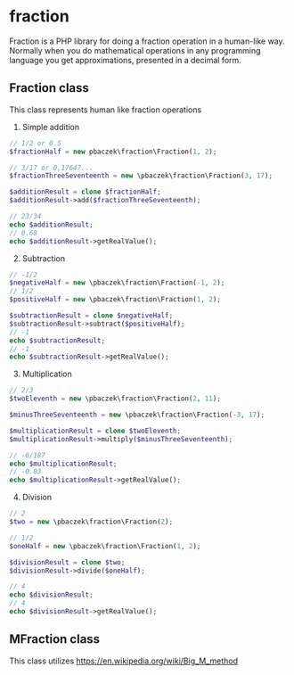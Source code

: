 # fraction
Fraction is a PHP library for doing a fraction operation in a
human-like way. Normally when you do mathematical operations in
any programming language you get approximations, presented in a decimal form.

## Fraction class
This class represents human like fraction operations
1. Simple addition
```php
// 1/2 or 0.5
$fractionHalf = new pbaczek\fraction\Fraction(1, 2);

// 3/17 or 0,17647...
$fractionThreeSeventeenth = new \pbaczek\fraction\Fraction(3, 17);

$additionResult = clone $fractionHalf;
$additionResult->add($fractionThreeSeventeenth);

// 23/34
echo $additionResult;
// 0.68
echo $additionResult->getRealValue();
```
2. Subtraction
```php
// -1/2
$negativeHalf = new \pbaczek\fraction\Fraction(-1, 2);
// 1/2
$positiveHalf = new \pbaczek\fraction\Fraction(1, 2);

$subtractionResult = clone $negativeHalf;
$subtractionResult->subtract($positiveHalf);
// -1
echo $subtractionResult;
// -1
echo $subtractionResult->getRealValue();
```
3. Multiplication
```php
// 2/3
$twoEleventh = new \pbaczek\fraction\Fraction(2, 11);

$minusThreeSeventeenth = new \pbaczek\fraction\Fraction(-3, 17);

$multiplicationResult = clone $twoEleventh;
$multiplicationResult->multiply($minusThreeSeventeenth);

// -6/187
echo $multiplicationResult;
// -0.03
echo $multiplicationResult->getRealValue();
```
4. Division
```php
// 2
$two = new \pbaczek\fraction\Fraction(2);

// 1/2
$oneHalf = new \pbaczek\fraction\Fraction(1, 2);

$divisionResult = clone $two;
$divisionResult->divide($oneHalf);

// 4
echo $divisionResult;
// 4
echo $divisionResult->getRealValue();
```

## MFraction class
This class utilizes https://en.wikipedia.org/wiki/Big_M_method